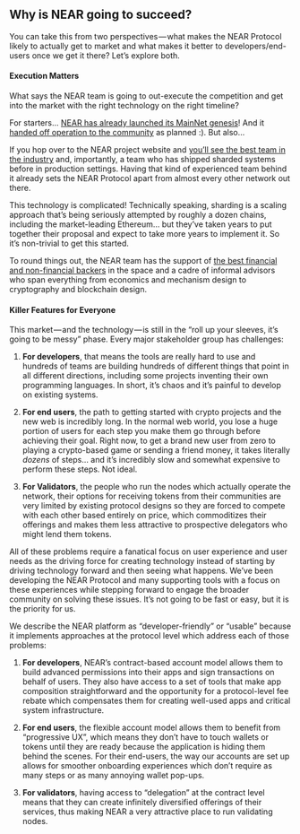 ## Why is NEAR going to succeed?

You can take this from two perspectives — what makes the NEAR Protocol likely to actually get to market and what makes it better to developers/end-users once we get it there? Let’s explore both.

#### Execution Matters

What says the NEAR team is going to out-execute the competition and get into the market with the right technology on the right timeline?

For starters… [NEAR has already launched its MainNet genesis](https://near.org/blog/near-mainnet-genesis/)!  And it [handed off operation to the community](https://near.org/blog/near-mainnet-is-now-community-operated/) as planned :). But also…

If you hop over to the NEAR project website and [you’ll see the best team in the industry](https://www.near.org/team) and, importantly, a team who has shipped sharded systems before in production settings. Having that kind of experienced team behind it already sets the NEAR Protocol apart from almost every other network out there.

This technology is complicated! Technically speaking, sharding is a scaling approach that’s being seriously attempted by roughly a dozen chains, including the market-leading Ethereum… but they’ve taken years to put together their proposal and expect to take more years to implement it. So it’s non-trivial to get this started.

To round things out, the NEAR team has the support of [the best financial and non-financial backers](https://www.near.org/backers) in the space and a cadre of informal advisors who span everything from economics and mechanism design to cryptography and blockchain design.

#### Killer Features for Everyone

This market — and the technology — is still in the “roll up your sleeves, it’s going to be messy” phase. Every major stakeholder group has challenges:

1. **For developers**, that means the tools are really hard to use and hundreds of teams are building hundreds of different things that point in all different directions, including some projects inventing their own programming languages. In short, it’s chaos and it’s painful to develop on existing systems.

2. **For end users**, the path to getting started with crypto projects and the new web is incredibly long. In the normal web world, you lose a huge portion of users for each step you make them go through before achieving their goal. Right now, to get a brand new user from zero to playing a crypto-based game or sending a friend money, it takes literally *dozens* of steps… and it’s incredibly slow and somewhat expensive to perform these steps. Not ideal.

3. **For Validators**, the people who run the nodes which actually operate the network, their options for receiving tokens from their communities are very limited by existing protocol designs so they are forced to compete with each other based entirely on price, which commoditizes their offerings and makes them less attractive to prospective delegators who might lend them tokens.

All of these problems require a fanatical focus on user experience and user needs as the driving force for creating technology instead of starting by driving technology forward and then seeing what happens. We’ve been developing the NEAR Protocol and many supporting tools with a focus on these experiences while stepping forward to engage the broader community on solving these issues. It’s not going to be fast or easy, but it is the priority for us.

We describe the NEAR platform as “developer-friendly” or “usable” because it implements approaches at the protocol level which address each of those problems:

1. **For developers**, NEAR’s contract-based account model allows them to build advanced permissions into their apps and sign transactions on behalf of users.  They also have access to a set of tools that make app composition straightforward and the opportunity for a protocol-level fee rebate which compensates them for creating well-used apps and critical system infrastructure.

2. **For end users**, the flexible account model allows them to benefit from “progressive UX”, which means they don’t have to touch wallets or tokens until they are ready because the application is hiding them behind the scenes.  For their end-users, the way our accounts are set up allows for smoother onboarding experiences which don’t require as many steps or as many annoying wallet pop-ups.

3. **For validators**, having access to “delegation” at the contract level means that they can create infinitely diversified offerings of their services, thus making NEAR a very attractive place to run validating nodes.
